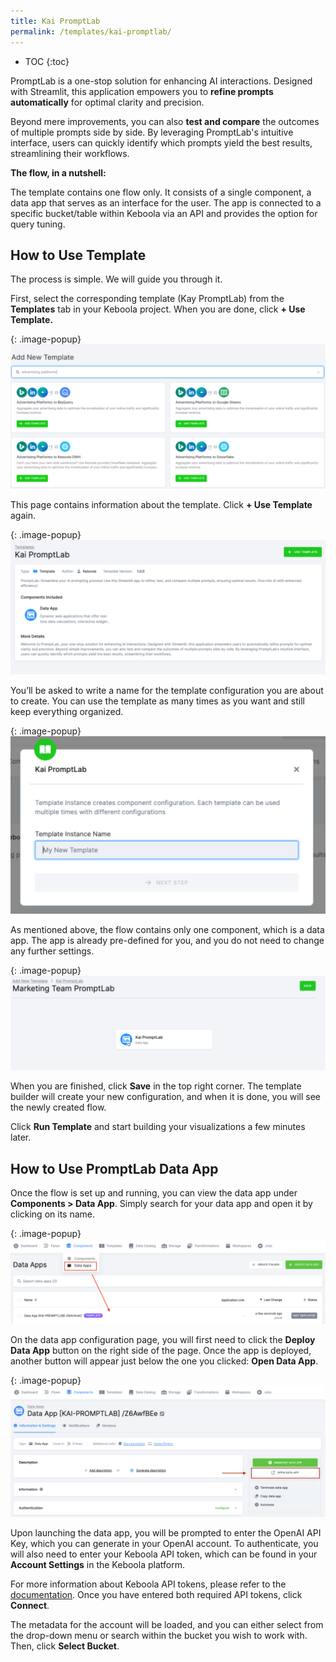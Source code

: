 ```yaml
---
title: Kai PromptLab
permalink: /templates/kai-promptlab/
---
```


* TOC
{:toc}

PromptLab is a one-stop solution for enhancing AI interactions. Designed with Streamlit, this application empowers you to **refine prompts automatically** 
for optimal clarity and precision. 

Beyond mere improvements, you can also **test and compare** the outcomes of multiple prompts side by side. By leveraging PromptLab's intuitive interface, 
users can quickly identify which prompts yield the best results, streamlining their workflows.

**The flow, in a nutshell:**

The template contains one flow only. It consists of a single component, a data app that serves as an interface for the user. The app is connected to 
a specific bucket/table within Keboola via an API and provides the option for query tuning.

## How to Use Template
The process is simple. We will guide you through it. 

First, select the corresponding template (Kay PromptLab) from the **Templates** tab in your Keboola project. When you are done, click **+ Use Template.**

{: .image-popup}
![Add New Template](/templates/kai-promptlab/add-new-template.png)

This page contains information about the template. Click **+ Use Template** again.

{: .image-popup}
![Kai PromptLab Template](/templates/kai-promptlab/kai-promptlab-template.png)

You’ll be asked to write a name for the template configuration you are about to create. 
You can use the template as many times as you want and still keep everything organized.

{: .image-popup}
![Name Kai PromptLab Template](/templates/kai-promptlab/name-template.png)

As mentioned above, the flow contains only one component, which is a data app. The app is already pre-defined for you, 
and you do not need to change any further settings.

{: .image-popup}
![New Data App](/templates/kai-promptlab/new-data-app.png)

When you are finished, click **Save** in the top right corner. The template builder will create your new configuration, and when it is done, 
you will see the newly created flow.

Click **Run Template** and start building your visualizations a few minutes later.

## How to Use PromptLab Data App
Once the flow is set up and running, you can view the data app under **Components > Data App**. Simply search for your data app and open it by clicking on its name. 

{: .image-popup}
![Add Data App](/templates/kai-promptlab/data-app-list.png)

On the data app configuration page, you will first need to click the **Deploy Data App** button on the right side of the page. Once the app is deployed, another button will appear just below the one you clicked: **Open Data App**. 

{: .image-popup}
![Add Data App](/templates/kai-promptlab/data-app-open.png)

Upon launching the data app, you will be prompted to enter the OpenAI API Key, which you can generate in your OpenAI account. 
To authenticate, you will also need to enter your Keboola API token, which can be found in your **Account Settings** in the Keboola platform. 

For more information about Keboola API tokens, please refer to the [documentation](https://help.keboola.com/management/project/tokens/). 
Once you have entered both required API tokens, click **Connect**. 

The metadata for the account will be loaded, and you can either select from the drop-down menu or search within the bucket you wish to work with. 
Then, click **Select Bucket**.

